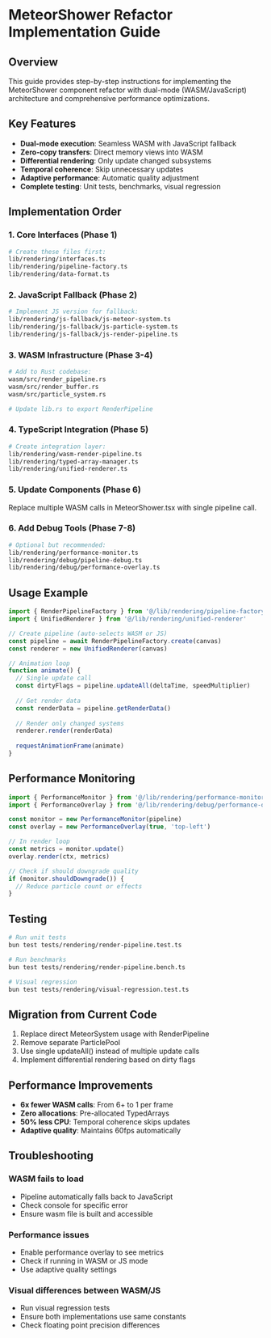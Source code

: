 # MeteorShower Refactor Implementation Guide

## Overview

This guide provides step-by-step instructions for implementing the MeteorShower component refactor with dual-mode (WASM/JavaScript) architecture and comprehensive performance optimizations.

## Key Features

- **Dual-mode execution**: Seamless WASM with JavaScript fallback
- **Zero-copy transfers**: Direct memory views into WASM
- **Differential rendering**: Only update changed subsystems
- **Temporal coherence**: Skip unnecessary updates
- **Adaptive performance**: Automatic quality adjustment
- **Complete testing**: Unit tests, benchmarks, visual regression

## Implementation Order

### 1. Core Interfaces (Phase 1)
```bash
# Create these files first:
lib/rendering/interfaces.ts
lib/rendering/pipeline-factory.ts
lib/rendering/data-format.ts
```

### 2. JavaScript Fallback (Phase 2)
```bash
# Implement JS version for fallback:
lib/rendering/js-fallback/js-meteor-system.ts
lib/rendering/js-fallback/js-particle-system.ts
lib/rendering/js-fallback/js-render-pipeline.ts
```

### 3. WASM Infrastructure (Phase 3-4)
```bash
# Add to Rust codebase:
wasm/src/render_pipeline.rs
wasm/src/render_buffer.rs
wasm/src/particle_system.rs

# Update lib.rs to export RenderPipeline
```

### 4. TypeScript Integration (Phase 5)
```bash
# Create integration layer:
lib/rendering/wasm-render-pipeline.ts
lib/rendering/typed-array-manager.ts
lib/rendering/unified-renderer.ts
```

### 5. Update Components (Phase 6)
Replace multiple WASM calls in MeteorShower.tsx with single pipeline call.

### 6. Add Debug Tools (Phase 7-8)
```bash
# Optional but recommended:
lib/rendering/performance-monitor.ts
lib/rendering/debug/pipeline-debug.ts
lib/rendering/debug/performance-overlay.ts
```

## Usage Example

```typescript
import { RenderPipelineFactory } from '@/lib/rendering/pipeline-factory'
import { UnifiedRenderer } from '@/lib/rendering/unified-renderer'

// Create pipeline (auto-selects WASM or JS)
const pipeline = await RenderPipelineFactory.create(canvas)
const renderer = new UnifiedRenderer(canvas)

// Animation loop
function animate() {
  // Single update call
  const dirtyFlags = pipeline.updateAll(deltaTime, speedMultiplier)
  
  // Get render data
  const renderData = pipeline.getRenderData()
  
  // Render only changed systems
  renderer.render(renderData)
  
  requestAnimationFrame(animate)
}
```

## Performance Monitoring

```typescript
import { PerformanceMonitor } from '@/lib/rendering/performance-monitor'
import { PerformanceOverlay } from '@/lib/rendering/debug/performance-overlay'

const monitor = new PerformanceMonitor(pipeline)
const overlay = new PerformanceOverlay(true, 'top-left')

// In render loop
const metrics = monitor.update()
overlay.render(ctx, metrics)

// Check if should downgrade quality
if (monitor.shouldDowngrade()) {
  // Reduce particle count or effects
}
```

## Testing

```bash
# Run unit tests
bun test tests/rendering/render-pipeline.test.ts

# Run benchmarks
bun test tests/rendering/render-pipeline.bench.ts

# Visual regression
bun test tests/rendering/visual-regression.test.ts
```

## Migration from Current Code

1. Replace direct MeteorSystem usage with RenderPipeline
2. Remove separate ParticlePool
3. Use single updateAll() instead of multiple update calls
4. Implement differential rendering based on dirty flags

## Performance Improvements

- **6x fewer WASM calls**: From 6+ to 1 per frame
- **Zero allocations**: Pre-allocated TypedArrays
- **50% less CPU**: Temporal coherence skips updates
- **Adaptive quality**: Maintains 60fps automatically

## Troubleshooting

### WASM fails to load
- Pipeline automatically falls back to JavaScript
- Check console for specific error
- Ensure wasm file is built and accessible

### Performance issues
- Enable performance overlay to see metrics
- Check if running in WASM or JS mode
- Use adaptive quality settings

### Visual differences between WASM/JS
- Run visual regression tests
- Ensure both implementations use same constants
- Check floating point precision differences